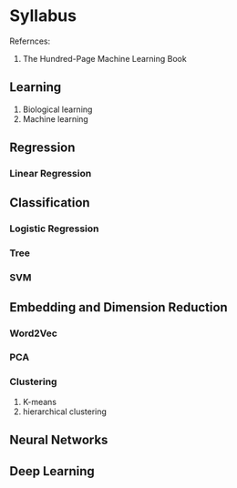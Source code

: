 # Syllabus

Refernces:

1. The Hundred-Page Machine Learning Book

## Learning

1. Biological learning
2. Machine learning

## Regression

### Linear Regression

## Classification

### Logistic Regression

### Tree

### SVM

## Embedding and Dimension Reduction

### Word2Vec

### PCA

### Clustering

1. K-means
2. hierarchical clustering

## Neural Networks

## Deep Learning

